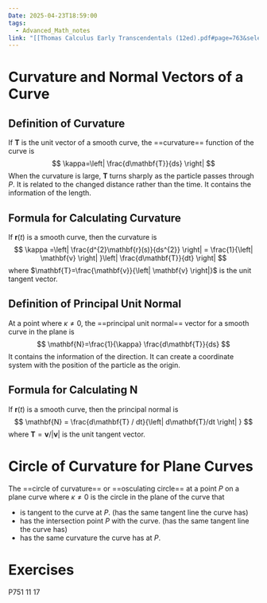 ```yaml
---
Date: 2025-04-23T18:59:00
tags:
  - Advanced_Math_notes
link: "[[Thomas Calculus Early Transcendentals (12ed).pdf#page=763&selection=225,1,226,39&color=yellow|The link of chapter 13.4, Advanced Math]]"
---
```

# Curvature and Normal Vectors of a Curve

## Definition of Curvature 

If $\mathbf{T}$ is the unit vector of a smooth curve, the ==curvature== function of the curve is $$
\kappa=\left| \frac{d\mathbf{T}}{ds} \right| 
$$
When the curvature is large, $\mathbf{T}$ turns sharply as the particle passes through $P$.
It is related to the changed distance rather than the time. It contains the information of the length.
## Formula for Calculating Curvature

If $\mathbf{r}(t)$ is a smooth curve, then the curvature is $$
\kappa =\left| \frac{d^{2}\mathbf{r}(s)}{ds^{2}} \right| = \frac{1}{\left| \mathbf{v} \right| }\left| \frac{d\mathbf{T}}{dt} \right| 
$$
where $\mathbf{T}=\frac{\mathbf{v}}{\left| \mathbf{v} \right|}$ is the unit tangent vector.

## Definition of Principal Unit Normal

At a point where $\kappa \ne 0$, the ==principal unit normal== vector for a smooth curve in the plane is $$
\mathbf{N}=\frac{1}{\kappa} \frac{d\mathbf{T}}{ds}
$$
It contains the information of the direction. It can create a coordinate system with the position of the particle as the origin.
## Formula for Calculating $\mathbf{N}$

If $\mathbf{r}(t)$ is a smooth curve, then the principal normal is $$
\mathbf{N} = \frac{d\mathbf{T} / dt}{\left| d\mathbf{T}/dt \right| }
$$
where $\mathbf{T}=\mathbf{v} / \left| \mathbf{v} \right|$ is the unit tangent vector.
# Circle of Curvature for Plane Curves

The ==circle of curvature== or ==osculating circle== at a point $P$ on a plane curve where $\kappa \ne 0$ is the circle in the plane of the curve that 
- is tangent to the curve at $P$. (has the same tangent line the curve has)
- has the intersection point $P$ with the curve. (has the same tangent line the curve has)
- has the same curvature the curve has at $P$. 
# Exercises

P751 11 17